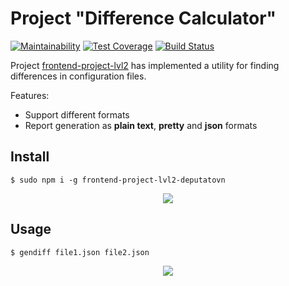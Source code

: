 # Project "Difference Calculator"

[![Maintainability](https://api.codeclimate.com/v1/badges/5e1c144ca79bb5641319/maintainability)](https://codeclimate.com/github/deputatov/frontend-project-lvl2/maintainability)
[![Test Coverage](https://api.codeclimate.com/v1/badges/5e1c144ca79bb5641319/test_coverage)](https://codeclimate.com/github/deputatov/frontend-project-lvl2/test_coverage)
[![Build Status](https://travis-ci.org/deputatov/frontend-project-lvl2.svg?branch=master)](https://travis-ci.org/deputatov/frontend-project-lvl2)

Project [frontend-project-lvl2](https://ru.hexlet.io/professions/frontend/projects/46) has implemented a utility for finding differences in configuration files.

Features:

* Support different formats
* Report generation as **plain text**, **pretty** and **json** formats

## Install

```$ sudo npm i -g frontend-project-lvl2-deputatovn```

<p align="center"> <img width=auto height=auto src="gif/install.gif"> </p>

## Usage

```$ gendiff file1.json file2.json```

<p align="center"> <img width=auto height=auto src="gif/usage.gif"> </p>